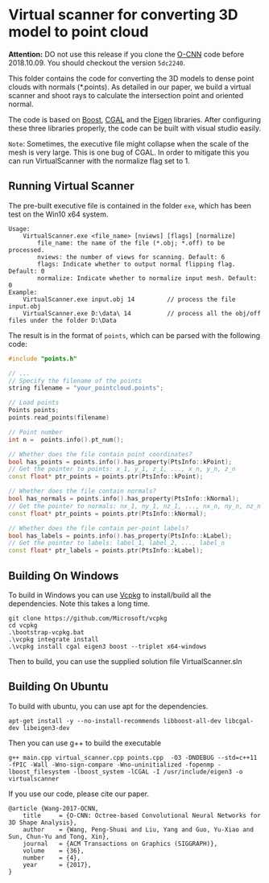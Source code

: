 # Virtual scanner for converting 3D model to point cloud

**Attention:** DO not use this release if you clone the [O-CNN](https://github.com/Microsoft/O-CNN) code before 2018.10.09. You should checkout the version `5dc2240`.

This folder contains the code for converting the 3D models to dense point clouds with normals (\*.points). As detailed in our paper, we build a virtual scanner and shoot rays to calculate the intersection point and oriented normal. 

The code is based on [Boost](https://www.boost.org/), [CGAL](http://www.cgal.org/) and the [Eigen](http://eigen.tuxfamily.org/index.php?title=Main_Page) libraries. After configuring these three libraries properly, the code can be built with visual studio easily.

`Note`: Sometimes, the executive file might collapse when the scale of the mesh is very large. This is one bug of CGAL. In order to mitigate this you can run VirtualScanner with the normalize flag set to 1.


## Running Virtual Scanner
The pre-built executive file is contained in the folder `exe`, which has been test on the Win10 x64 system. 

    Usage:  
        VirtualScanner.exe <file_name> [nviews] [flags] [normalize]
            file_name: the name of the file (*.obj; *.off) to be processed.
            nviews: the number of views for scanning. Default: 6
            flags: Indicate whether to output normal flipping flag. Default: 0
            normalize: Indicate whether to normalize input mesh. Default: 0
    Example:
        VirtualScanner.exe input.obj 14         // process the file input.obj
        VirtualScanner.exe D:\data\ 14          // process all the obj/off files under the folder D:\Data

The result is in the format of `points`, which can be parsed with the following code:

```cpp
#include "points.h"

// ...
// Specify the filename of the points
string filename = "your_pointcloud.points";

// Load points
Points points;
points.read_points(filename)

// Point number
int n =  points.info().pt_num();

// Whether does the file contain point coordinates?
bool has_points = points.info().has_property(PtsInfo::kPoint);
// Get the pointer to points: x_1, y_1, z_1, ..., x_n, y_n, z_n
const float* ptr_points = points.ptr(PtsInfo::kPoint);

// Whether does the file contain normals?
bool has_normals = points.info().has_property(PtsInfo::kNormal);
// Get the pointer to normals: nx_1, ny_1, nz_1, ..., nx_n, ny_n, nz_n
const float* ptr_points = points.ptr(PtsInfo::kNormal);

// Whether does the file contain per-point labels?
bool has_labels = points.info().has_property(PtsInfo::kLabel);
// Get the pointer to labels: label_1, label_2, ..., label_n
const float* ptr_labels = points.ptr(PtsInfo::kLabel);
```


## Building On Windows
To build in Windows you can use [Vcpkg](https://github.com/Microsoft/vcpkg) to install/build all the dependencies. Note this takes a long time.
```
git clone https://github.com/Microsoft/vcpkg
cd vcpkg
.\bootstrap-vcpkg.bat
.\vcpkg integrate install
.\vcpkg install cgal eigen3 boost --triplet x64-windows
```
Then to build, you can use the supplied solution file VirtualScanner.sln


## Building On Ubuntu
To build with ubuntu, you can use apt for the dependencies.
```
apt-get install -y --no-install-recommends libboost-all-dev libcgal-dev libeigen3-dev
```
Then you can use g++ to build the executable
```
g++ main.cpp virtual_scanner.cpp points.cpp  -O3 -DNDEBUG --std=c++11 -fPIC -Wall -Wno-sign-compare -Wno-uninitialized -fopenmp -lboost_filesystem -lboost_system -lCGAL -I /usr/include/eigen3 -o virtualscanner
```


If you use our code, please cite our paper.

    @article {Wang-2017-OCNN,
        title     = {O-CNN: Octree-based Convolutional Neural Networks for 3D Shape Analysis},
        author    = {Wang, Peng-Shuai and Liu, Yang and Guo, Yu-Xiao and Sun, Chun-Yu and Tong, Xin},
        journal   = {ACM Transactions on Graphics (SIGGRAPH)},
        volume    = {36},
        number    = {4},
        year      = {2017},
    }
